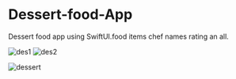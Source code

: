 # Dessert-food-App


Dessert food app using SwiftUI.food items chef names rating an all.

![des1](https://user-images.githubusercontent.com/62072824/104797048-4dd51380-57e1-11eb-8743-1c3a3114a485.png)
![des2](https://user-images.githubusercontent.com/62072824/104797051-4f064080-57e1-11eb-98bf-2c147d9aa3b8.png)




![dessert](https://user-images.githubusercontent.com/62072824/104795611-b3230780-57d5-11eb-973b-809823825a10.gif)
